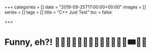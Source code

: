 +++
categories = []
date = "2019-09-25T17:00:00+00:00"
images = []
series = []
tags = []
title = "C++ Just Test"
toc = false

+++
# Funny, eh?! 🤣🤣🤣🤣🤣😃🎶🎶🌹🐱‍🚀💕💕🎟🧥🎢